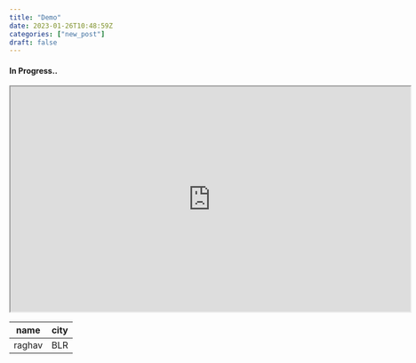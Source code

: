 ```yaml
---
title: "Demo"
date: 2023-01-26T10:48:59Z
categories: ["new_post"]
draft: false
---
```


#### **In Progress..**

<iframe width="720" height="405"
    src="https://www.youtube.com/embed/tgbNymZ7vqY">
</iframe>


  name  |  city  |
  -------------- |---------------- |
raghav  |  BLR  |
